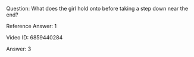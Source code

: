 Question: What does the girl hold onto before taking a step down near the end?

Reference Answer: 1

Video ID: 6859440284

Answer: 3

